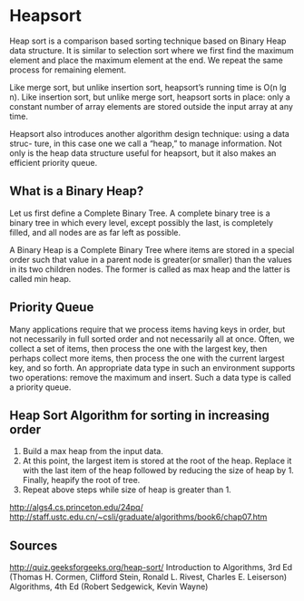 # Heapsort

Heap sort is a comparison based sorting technique based on Binary Heap data structure. It is similar to selection sort where we first find the maximum element and place the maximum element at the end. We repeat the same process for remaining element.

Like merge sort, but unlike insertion sort, heapsort’s running time is O(n lg n). Like insertion sort, but unlike merge sort, heapsort sorts in place: only a constant number of array elements are stored outside the input array at any time.

Heapsort also introduces another algorithm design technique: using a data struc- ture, in this case one we call a “heap,” to manage information. Not only is the heap data structure useful for heapsort, but it also makes an efficient priority queue.

## What is a Binary Heap?

Let us first define a Complete Binary Tree. A complete binary tree is a binary tree in which every level, except possibly the last, is completely filled, and all nodes are as far left as possible.

A Binary Heap is a Complete Binary Tree where items are stored in a special order such that value in a parent node is greater(or smaller) than the values in its two children nodes. The former is called as max heap and the latter is called min heap.

## Priority Queue

Many applications require that we process items having keys in order, but not necessarily in full sorted order and not necessarily all at once. Often, we collect a set of items, then process the one with the largest key, then perhaps collect more items, then process the one with the current largest key, and so forth. An appropriate data type in such an environment supports two operations: remove the maximum and insert. Such a data type is called a priority queue.

## Heap Sort Algorithm for sorting in increasing order

1. Build a max heap from the input data.
2. At this point, the largest item is stored at the root of the heap. Replace it with the last item of the heap followed by reducing the size of heap by 1. Finally, heapify the root of tree.
3. Repeat above steps while size of heap is greater than 1.

http://algs4.cs.princeton.edu/24pq/
http://staff.ustc.edu.cn/~csli/graduate/algorithms/book6/chap07.htm

## Sources
http://quiz.geeksforgeeks.org/heap-sort/
Introduction to Algorithms, 3rd Ed (Thomas H. Cormen, Clifford Stein, Ronald L. Rivest, Charles E. Leiserson)
Algorithms, 4th Ed (Robert Sedgewick, Kevin Wayne)